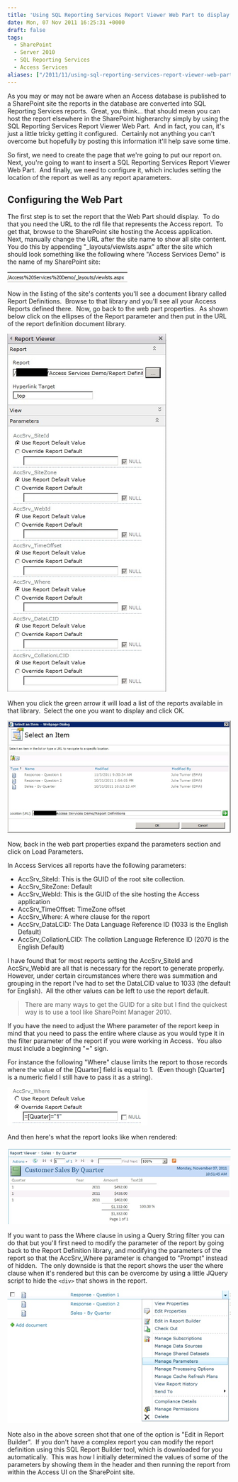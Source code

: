 ```yaml
---
title: 'Using SQL Reporting Services Report Viewer Web Part to display Access Services report.'
date: Mon, 07 Nov 2011 16:25:31 +0000
draft: false
tags: 
  - SharePoint
  - Server 2010
  - SQL Reporting Services
  - Access Services
aliases: ["/2011/11/using-sql-reporting-services-report-viewer-web-part-to-display-access-services-report/"]
---
```


As you may or may not be aware when an Access database is published to a SharePoint site the reports in the database are converted into SQL Reporting Services reports.  Great, you think... that should mean you can host the report elsewhere in the SharePoint higherarchy simply by using the SQL Reporting Services Report Viewer Web Part.  And in fact, you can, it's just a little tricky getting it configured.  Certainly not anything you can't overcome but hopefully by posting this information it'll help save some time.

So first, we need to create the page that we're going to put our report on.  Next, you're going to want to insert a SQL Reporting Services Report Viewer Web Part.  And finally, we need to configure it, which includes setting the location of the report as well as any report aparameters.

## Configuring the Web Part

The first step is to set the report that the Web Part should display.  To do that you need the URL to the rdl file that represents the Access report.  To get that, browse to the SharePoint site hosting the Access application.  Next, manually change the URL after the site name to show all site content.  You do this by appending "\_layouts/viewlsts.aspx" after the site which should look something like the following where "Access Services Demo" is the name of my SharePoint site:

![ViewListURL](viewlisturl.jpg)  

Now in the listing of the site's contents you'll see a document library called Report Definitions.  Browse to that library and you'll see all your Access Reports defined there.  Now, go back to the web part properties.  As shown below click on the ellipses of the Report parameter and then put in the URL of the report definition document library.

![ReportViewer](reportviewer.jpg)

When you click the green arrow it will load a list of the reports available in that library.  Select the one you want to display and click OK.

![SetReportLocation](setreportlocation.jpg)

Now, back in the web part properties expand the parameters section and click on Load Parameters.

In Access Services all reports have the following parameters:

* AccSrv\_SiteId: This is the GUID of the root site collection.
* AccSrv\_SiteZone: Default
* AccSrv\_WebId: This is the GUID of the site hosting the Access application
* AccSrv\_TimeOffset: TimeZone offset
* AccSrv\_Where: A where clause for the report
* AccSrv\_DataLCID: The Data Language Reference ID (1033 is the English Default)
* AccSrv\_CollationLCID: The collation Language Reference ID (2070 is the English Default)

I have found that for most reports setting the AccSrv\_SiteId and AccSrv\_WebId are all that is necessary for the report to generate properly.  However, under certain circumstances where there was summation and grouping in the report I've had to set the DataLCID value to 1033 (the default for English).  All the other values can be left to use the report default.

>There are many ways to get the GUID for a site but I find the quickest way is to use a tool like SharePoint Manager 2010.

If you have the need to adjust the Where parameter of the report keep in mind that you need to pass the entire where clause as you would type it in the filter parameter of the report if you were working in Access.  You also must include a beginning "=" sign.

For instance the following "Where" clause limits the report to those records where the value of the \[Quarter\] field is equal to 1.  (Even though \[Quarter\] is a numeric field I still have to pass it as a string).

![WhereClause](whereclause.jpg)  
  
And then here's what the report looks like when rendered:

![Report](report.jpg)

If you want to pass the Where clause in using a Query String filter you can do that but you'll first need to modify the parameter of the report by going back to the Report Definition library, and modifying the parameters of the report so that the AccSrv\_Where parameter is changed to "Prompt" instead of hidden.  The only downside is that the report shows the user the where clause when it's rendered but this can be overcome by using a little JQuery script to hide the `<div>` that shows in the report.

![ManageParameters](manageparameters.jpg)

Note also in the above screen shot that one of the option is "Edit in Report Builder".  If you don't have a complex report you can modify the report definition using this SQL Report Builder tool, which is downloaded for you automatically.  This was how I initially determined the values of some of the parameters by showing them in the header and then running the report from within the Access UI on the SharePoint site.
